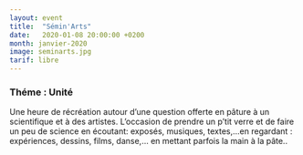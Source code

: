 ```yaml
---
layout: event
title:  "Sémin'Arts"
date:   2020-01-08 20:00:00 +0200
month: janvier-2020
image: seminarts.jpg
tarif: libre
---
```


### Théme : Unité

Une heure de récréation autour d’une question offerte en pâture à un scientifique et à des artistes. L’occasion de prendre un p’tit verre et de faire un peu de science en écoutant: exposés, musiques, textes,…en regardant : expériences, dessins, films, danse,… en mettant parfois la main à la pâte..
